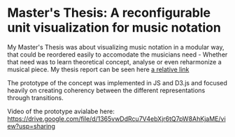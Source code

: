 # Master's Thesis: A reconfigurable unit visualization for music notation
My Master's Thesis was about visualizing music notation in a modular way, that could be reordered easily to accomodate the musicians need - Whether that need was to learn theoretical concept, analyse or even reharmonize a musical piece. My thesis report can be seen here [a relative link](Masters_thesis_Christian_Nordstrom_Rasmussen.pdf)

The prototype of the concept was implemented in JS and D3.js and focused heavily on creating coherency between the different representations through transitions. 

Video of the prototype avialabe here: https://drive.google.com/file/d/1365vwDdRcu7V4ebXjr6tQ7pW8AhKjaME/view?usp=sharing
